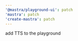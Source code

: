 ```yaml
---
'@mastra/playground-ui': patch
'mastra': patch
'create-mastra': patch
---
```


add TTS to the playground
